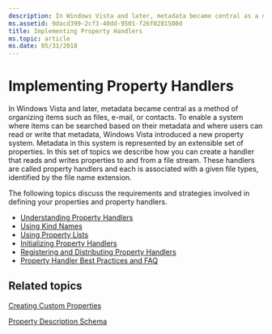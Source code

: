 ```yaml
---
description: In Windows Vista and later, metadata became central as a method of organizing items such as files, e-mail, or contacts.
ms.assetid: 9dacd399-2cf3-40dd-9501-f26f0281500d
title: Implementing Property Handlers
ms.topic: article
ms.date: 05/31/2018
---
```


# Implementing Property Handlers

In Windows Vista and later, metadata became central as a method of organizing items such as files, e-mail, or contacts. To enable a system where items can be searched based on their metadata and where users can read or write that metadata, Windows Vista introduced a new property system. Metadata in this system is represented by an extensible set of properties. In this set of topics we describe how you can create a handler that reads and writes properties to and from a file stream. These handlers are called property handlers and each is associated with a given file types, identified by the file name extension.

The following topics discuss the requirements and strategies involved in defining your properties and property handlers.

-   [Understanding Property Handlers](./building-property-handlers-properties.md)
-   [Using Kind Names](./building-property-handlers-user-friendly-kind-names.md)
-   [Using Property Lists](./building-property-handlers-property-lists.md)
-   [Initializing Property Handlers](./building-property-handlers-property-handlers.md)
-   [Registering and Distributing Property Handlers](./prophand-reg-dist.md)
-   [Property Handler Best Practices and FAQ](./prophand-bestprac-faq.md)

## Related topics

<dl> <dt>

[Creating Custom Properties](./building-property-handlers-property-schemas.md)
</dt> <dt>

[Property Description Schema](./propdesc-schema-entry.md)
</dt> </dl>

 

 
